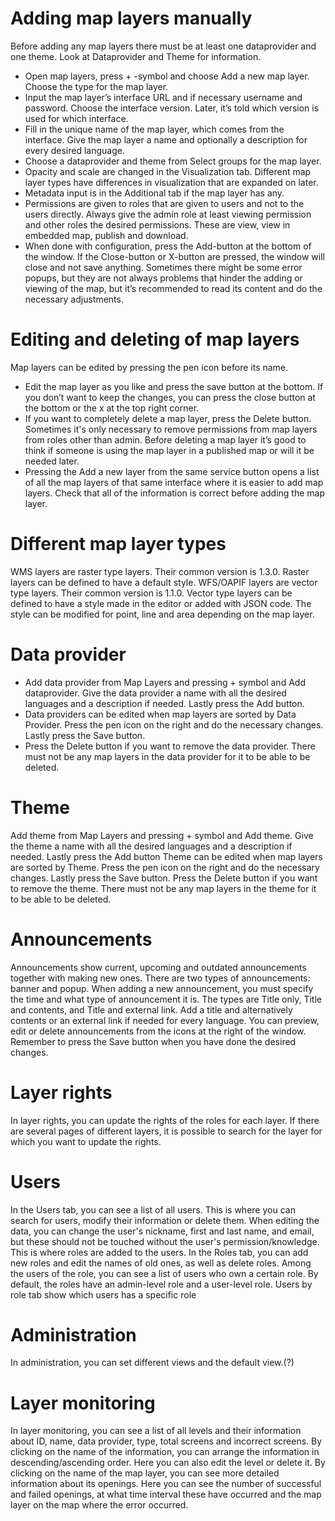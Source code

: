 # Adding map layers manually

Before adding any map layers there must be at least one dataprovider and one theme. Look at Dataprovider and Theme for information.

- Open map layers, press + -symbol and choose Add a new map layer. Choose the type for the map layer.
- Input the map layer’s interface URL and if necessary username and password. Choose the interface version. Later, it’s told which version is used for which interface.
- Fill in the unique name of the map layer, which comes from the interface. Give the map layer a name and optionally a description for every desired language.
- Choose a dataprovider and theme from Select groups for the map layer.
- Opacity and scale are changed in the Visualization tab. Different map layer types have differences in visualization that are expanded on later. 
- Metadata input is in the Additional tab if the map layer has any.
- Permissions are given to roles that are given to users and not to the users directly. Always give the admin role at least viewing permission and other roles the desired permissions. These are view, view in embedded map, publish and download.
- When done with configuration, press the Add-button at the bottom of the window. If the Close-button or X-button are pressed, the window will close and not save anything. Sometimes there might be some error popups, but they are not always problems that hinder the adding or viewing of the map, but it’s recommended to read its content and do the necessary adjustments.

# Editing and deleting of map layers

Map layers can be edited by pressing the pen icon before its name.
- Edit the map layer as you like and press the save button at the bottom. If you don’t want to keep the changes, you can press the close button at the bottom or the x at the top right corner.
- If you want to completely delete a map layer, press the Delete button. Sometimes it's only necessary to remove permissions from map layers from roles other than admin. Before deleting a map layer it’s good to think if someone is using the map layer in a published map or will it be needed later.
- Pressing the Add a new layer from the same service button opens a list of all the map layers of that same interface where it is easier to add map layers. Check that all of the information is correct before adding the map layer.

# Different map layer types

WMS layers are raster type layers. Their common version is 1.3.0. Raster layers can be defined to have a default style. 
WFS/OAPIF layers are vector type layers. Their common version is 1.1.0. Vector type layers can be defined to have a style made in the editor or added with JSON code. The style can be modified for point, line and area depending on the map layer.

# Data provider

- Add data provider from Map Layers and pressing + symbol and Add dataprovider. Give the data provider a name with all the desired languages and a description if needed. Lastly press the Add button.
- Data providers can be edited when map layers are sorted by Data Provider. Press the pen icon on the right and do the necessary changes. Lastly press the Save button.
- Press the Delete button if you want to remove the data provider. There must not be any map layers in the data provider for it to be able to be deleted.

# Theme

Add theme from Map Layers and pressing + symbol and Add theme. Give the theme a name with all the desired languages and a description if needed. Lastly press the Add button
Theme can be edited when map layers are sorted by Theme. Press the pen icon on the right and do the necessary changes. Lastly press the Save button.
Press the Delete button if you want to remove the theme. There must not be any map layers in the theme for it to be able to be deleted.

# Announcements

Announcements show current, upcoming and outdated announcements together with making new ones.
There are two types of announcements: banner and popup. When adding a new announcement, you must specify the time and what type of announcement it is. The types are Title only, Title and contents, and Title and external link. Add a title and alternatively contents or an external link if needed for every language.
You can preview, edit or delete announcements from the icons at the right of the window. Remember to press the Save button when you have done the desired changes.

# Layer rights

In layer rights, you can update the rights of the roles for each layer. If there are several pages of different layers, it is possible to search for the layer for which you want to update the rights.

# Users

In the Users tab, you can see a list of all users. This is where you can search for users, modify their information or delete them. When editing the data, you can change the user's nickname, first and last name, and email, but these should not be touched without the user's permission/knowledge. This is where roles are added to the users.
In the Roles tab, you can add new roles and edit the names of old ones, as well as delete roles. Among the users of the role, you can see a list of users who own a certain role. By default, the roles have an admin-level role and a user-level role.
Users by role tab show which users has a specific role

# Administration

In administration, you can set different views and the default view.(?)

# Layer monitoring

In layer monitoring, you can see a list of all levels and their information about ID, name, data provider, type, total screens and incorrect screens. By clicking on the name of the information, you can arrange the information in descending/ascending order. Here you can also edit the level or delete it.
By clicking on the name of the map layer, you can see more detailed information about its openings. Here you can see the number of successful and failed openings, at what time interval these have occurred and the map layer on the map where the error occurred.
